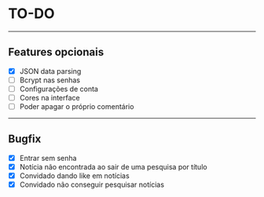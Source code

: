 # TO-DO
___
## Features opcionais
- [x] JSON data parsing
- [ ] Bcrypt nas senhas
- [ ] Configurações de conta
- [ ] Cores na interface
- [ ] Poder apagar o próprio comentário
___
## Bugfix
- [x] Entrar sem senha
- [x] Notícia não encontrada ao sair de uma pesquisa por título
- [x] Convidado dando like em notícias
- [x] Convidado não conseguir pesquisar notícias
